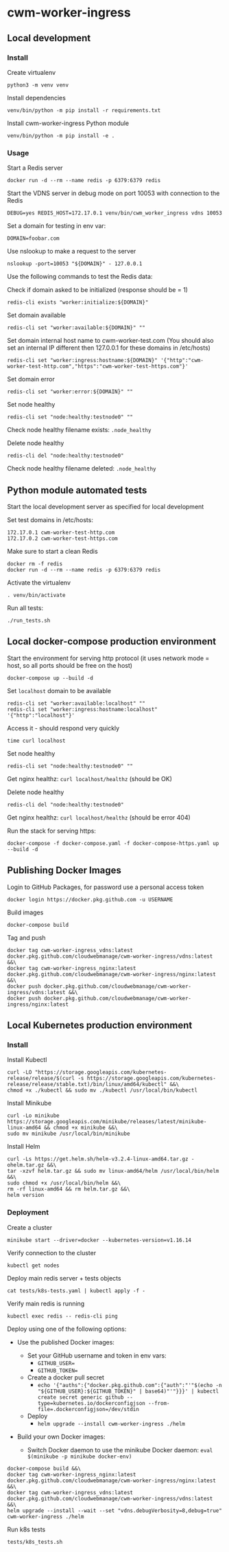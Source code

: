 # cwm-worker-ingress

## Local development

### Install

Create virtualenv

```
python3 -m venv venv
```

Install dependencies

```
venv/bin/python -m pip install -r requirements.txt
```

Install cwm-worker-ingress Python module

```
venv/bin/python -m pip install -e .
```

### Usage

Start a Redis server

```
docker run -d --rm --name redis -p 6379:6379 redis
```

Start the VDNS server in debug mode on port 10053 with connection to the Redis

```
DEBUG=yes REDIS_HOST=172.17.0.1 venv/bin/cwm_worker_ingress vdns 10053
```

Set a domain for testing in env var:

```
DOMAIN=foobar.com
```

Use nslookup to make a request to the server

```
nslookup -port=10053 "${DOMAIN}" - 127.0.0.1
```

Use the following commands to test the Redis data:

Check if domain asked to be initialized (response should be = 1)

```
redis-cli exists "worker:initialize:${DOMAIN}"
```

Set domain available

```
redis-cli set "worker:available:${DOMAIN}" ""
```

Set domain internal host name to cwm-worker-test.com (You should also set an internal IP different then 127.0.0.1 for these domains in /etc/hosts)

```
redis-cli set "worker:ingress:hostname:${DOMAIN}" '{"http":"cwm-worker-test-http.com","https":"cwm-worker-test-https.com"}'
```

Set domain error

```
redis-cli set "worker:error:${DOMAIN}" ""
```

Set node healthy

```
redis-cli set "node:healthy:testnode0" ""
```

Check node healthy filename exists: `.node_healthy`

Delete node healthy

```
redis-cli del "node:healthy:testnode0"
```

Check node healthy filename deleted: `.node_healthy`

## Python module automated tests

Start the local development server as specified for local development

Set test domains in /etc/hosts:

```
172.17.0.1 cwm-worker-test-http.com
172.17.0.2 cwm-worker-test-https.com
```

Make sure to start a clean Redis

```
docker rm -f redis
docker run -d --rm --name redis -p 6379:6379 redis
```

Activate the virtualenv

```
. venv/bin/activate
```

Run all tests:

```
./run_tests.sh
```

## Local docker-compose production environment

Start the environment for serving http protocol (it uses network mode = host, so all ports should be free on the host)

```
docker-compose up --build -d
```

Set `localhost` domain to be available

```
redis-cli set "worker:available:localhost" ""
redis-cli set "worker:ingress:hostname:localhost" '{"http":"localhost"}'
```

Access it - should respond very quickly

```
time curl localhost
```

Set node healthy

```
redis-cli set "node:healthy:testnode0" ""
```

Get nginx healthz: `curl localhost/healthz` (should be OK)

Delete node healthy

```
redis-cli del "node:healthy:testnode0"
```

Get nginx healthz: `curl localhost/healthz` (should be error 404)

Run the stack for serving https:

```
docker-compose -f docker-compose.yaml -f docker-compose-https.yaml up --build -d
```

## Publishing Docker Images

Login to GitHub Packages, for password use a personal access token

```
docker login https://docker.pkg.github.com -u USERNAME
```

Build images

```
docker-compose build
```

Tag and push

```
docker tag cwm-worker-ingress_vdns:latest docker.pkg.github.com/cloudwebmanage/cwm-worker-ingress/vdns:latest &&\
docker tag cwm-worker-ingress_nginx:latest docker.pkg.github.com/cloudwebmanage/cwm-worker-ingress/nginx:latest &&\
docker push docker.pkg.github.com/cloudwebmanage/cwm-worker-ingress/vdns:latest &&\
docker push docker.pkg.github.com/cloudwebmanage/cwm-worker-ingress/nginx:latest
```

## Local Kubernetes production environment

### Install

Install Kubectl

```
curl -LO "https://storage.googleapis.com/kubernetes-release/release/$(curl -s https://storage.googleapis.com/kubernetes-release/release/stable.txt)/bin/linux/amd64/kubectl" &&\
chmod +x ./kubectl && sudo mv ./kubectl /usr/local/bin/kubectl
```

Install Minikube

```
curl -Lo minikube https://storage.googleapis.com/minikube/releases/latest/minikube-linux-amd64 && chmod +x minikube &&\
sudo mv minikube /usr/local/bin/minikube
```

Install Helm

```
curl -Ls https://get.helm.sh/helm-v3.2.4-linux-amd64.tar.gz -ohelm.tar.gz &&\
tar -xzvf helm.tar.gz && sudo mv linux-amd64/helm /usr/local/bin/helm &&\
sudo chmod +x /usr/local/bin/helm &&\
rm -rf linux-amd64 && rm helm.tar.gz &&\
helm version
```

### Deployment

Create a cluster

```
minikube start --driver=docker --kubernetes-version=v1.16.14
```

Verify connection to the cluster

```
kubectl get nodes
```

Deploy main redis server + tests objects

```
cat tests/k8s-tests.yaml | kubectl apply -f -
```

Verify main redis is running

```
kubectl exec redis -- redis-cli ping
```

Deploy using one of the following options:

* Use the published Docker images:
  * Set your GitHub username and token in env vars:
    * `GITHUB_USER=`
    * `GITHUB_TOKEN=`
  * Create a docker pull secret
    * `echo '{"auths":{"docker.pkg.github.com":{"auth":"'"$(echo -n "${GITHUB_USER}:${GITHUB_TOKEN}" | base64)"'"}}}' | kubectl create secret generic github --type=kubernetes.io/dockerconfigjson --from-file=.dockerconfigjson=/dev/stdin`
  * Deploy
    * `helm upgrade --install cwm-worker-ingress ./helm`

* Build your own Docker images:
  * Switch Docker daemon to use the minikube Docker daemon: `eval $(minikube -p minikube docker-env)`
```
docker-compose build &&\
docker tag cwm-worker-ingress_nginx:latest docker.pkg.github.com/cloudwebmanage/cwm-worker-ingress/nginx:latest &&\
docker tag cwm-worker-ingress_vdns:latest docker.pkg.github.com/cloudwebmanage/cwm-worker-ingress/vdns:latest &&\
helm upgrade --install --wait --set "vdns.debugVerbosity=8,debug=true" cwm-worker-ingress ./helm
```

Run k8s tests

```
tests/k8s_tests.sh
```
